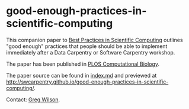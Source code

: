# good-enough-practices-in-scientific-computing

This companion paper to [Best Practices in Scientific Computing](http://journals.plos.org/plosbiology/article?id=10.1371/journal.pbio.1001745)
outlines "good enough" practices that people should be able to implement immediately after a Data Carpentry or Software Carpentry workshop.

The paper has been published in [PLOS Computational Biology](http://journals.plos.org/ploscompbiol/article?id=10.1371/journal.pcbi.1005510).

The paper source can be found in [index.md](index.md) and previewed at <http://swcarpentry.github.io/good-enough-practices-in-scientific-computing/>.

Contact: [Greg Wilson](mailto:gvwilson@third-bit.com).
